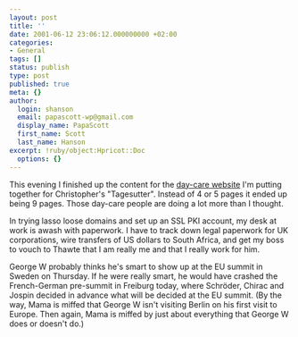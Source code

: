 ```yaml
---
layout: post
title: ''
date: 2001-06-12 23:06:12.000000000 +02:00
categories:
- General
tags: []
status: publish
type: post
published: true
meta: {}
author:
  login: shanson
  email: papascott-wp@gmail.com
  display_name: PapaScott
  first_name: Scott
  last_name: Hanson
excerpt: !ruby/object:Hpricot::Doc
  options: {}
---
```

<p>This evening I finished up the content for the <a href="http://shanson.bei.t-online.de">day-care website</a> I'm putting together for Christopher's "Tagesutter". Instead of 4 or 5 pages it ended up being 9 pages. Those day-care people are doing a lot more than I thought. </p>
<p>In trying lasso loose domains and set up an SSL PKI account, my desk at work is awash with paperwork. I have to track down legal paperwork for UK corporations, wire transfers of US dollars to South Africa, and get my boss to vouch to Thawte that I am really me and that I really work for him. </p>
<p>George W probably thinks he's smart to show up at the EU summit in Sweden on Thursday. If he were really smart, he would have crashed the French-German pre-summit in Freiburg today, where Schröder, Chirac and Jospin decided in advance what will be decided at the EU summit. (By the way, Mama is miffed that George W isn't visiting  Berlin on his first visit to Europe. Then again, Mama is miffed by just about everything that George W does or doesn't do.)</p>

